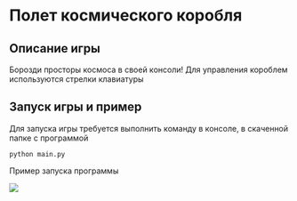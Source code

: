 # Полет космического коробля
## Описание игры
Борозди просторы космоса в своей консоли!
Для управления короблем используются стрелки клавиатуры

## Запуск игры и пример
Для запуска игры требуется выполнить команду в консоле, в скаченной папке с программой
```
python main.py
```
Пример запуска программы

![](https://drive.google.com/uc?export=view&id=1s2rtLtT4eiQPWq75mjWKdZiJar7S_coj)
